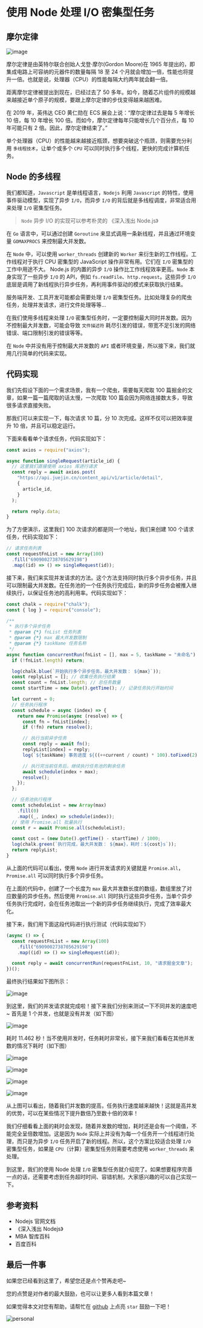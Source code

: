 # 使用 Node 处理 I/O 密集型任务

## 摩尔定律

![image](http://shadows-mall.oss-cn-shenzhen.aliyuncs.com/images/assets/node/1.jpg)

摩尔定律是由英特尔联合创始人戈登·摩尔(Gordon Moore)在 1965 年提出的，即集成电路上可容纳的元器件的数量每隔 18 至 24 个月就会增加一倍，性能也将提升一倍。也就是说，处理器（CPU）的性能每隔大约两年就会翻一倍。

距离摩尔定律被提出到现在，已经过去了 50 多年。如今，随着芯片组件的规模越来越接近单个原子的规模，要跟上摩尔定律的步伐变得越来越困难。

在 2019 年，英伟达 CEO 黄仁勋在 ECS 展会上说：“摩尔定律过去是每 5 年增长 10 倍，每 10 年增长 100 倍。而如今，摩尔定律每年只能增长几个百分点，每 10 年可能只有 2 倍。因此，摩尔定律结束了。”

单个处理器（CPU）的性能越来越接近瓶颈，想要突破这个瓶颈，则需要充分利用 `多线程技术`，让单个或多个 `CPU` 可以同时执行多个线程，更快的完成计算机任务。

## Node 的多线程

我们都知道，`Javascript` 是单线程语言，`Nodejs` 利用 `Javascript` 的特性，使用事件驱动模型，实现了异步 `I/O`，而异步 `I/O` 的背后就是多线程调度，非常适合用来处理 `I/O` 密集型任务。

> `Node` 异步 I/O 的实现可以参考朴灵的 《深入浅出 Node.js》

在 `Go` 语言中，可以通过创建 `Goroutine` 来显式调用一条新线程，并且通过环境变量 `GOMAXPROCS` 来控制最大并发数。

在 `Node` 中，可以使用 `worker_threads` 创建新的 `Worker` 来衍生新的工作线程。工作线程对于执行 CPU 密集型的 JavaScript 操作非常有用。它们在 `I/O` 密集型的工作中用途不大。 Node.js 的内置的异步 `I/O` 操作比工作线程效率更高。`Node` 本身实现了一些异步 `I/O` 的 API，例如 `fs.readFile`、`http.request`。这些异步 `I/O` 底层是调用了新线程执行异步任务，再利用事件驱动的模式来获取执行结果。

服务端开发、工具开发可能都会需要处理 `I/O` 密集型任务。比如处理复杂的爬虫任务，处理并发请求，进行文件处理等等...

在我们使用多线程来处理 `I/O` 密集型任务时，一定要控制最大同时并发数。因为不控制最大并发数，可能会导致 `文件描述符` 耗尽引发的错误，带宽不足引发的网络错误、端口限制引发的错误等等。

在 `Node` 中并没有用于控制最大并发数的 `API` 或者环境变量，所以接下来，我们就用几行简单的代码来实现。

## 代码实现

我们先假设下面的一个需求场景，我有一个爬虫，需要每天爬取 100 篇掘金的文章，如果一篇一篇爬取的话太慢，一次爬取 100 篇会因为网络连接数太多，导致很多请求直接失败。

那我们可以来实现一下，每次请求 10 篇，分 10 次完成。这样不仅可以把效率提升 10 倍，并且可以稳定运行。

下面来看看单个请求任务，代码实现如下：

```js
const axios = require("axios");

async function singleRequest(article_id) {
  // 这里我们直接使用 axios 库进行请求
  const reply = await axios.post(
    "https://api.juejin.cn/content_api/v1/article/detail",
    {
      article_id,
    }
  );

  return reply.data;
}
```

为了方便演示，这里我们 100 次请求的都是同一个地址，我们来创建 100 个请求任务，代码实现如下：

```js
// 请求任务列表
const requestFnList = new Array(100)
  .fill("6909002738705629198")
  .map((id) => () => singleRequest(id));
```

接下来，我们来实现并发请求的方法。这个方法支持同时执行多个异步任务，并且可以限制最大并发数。在任务池的一个任务执行完成后，新的异步任务会被推入继续执行，以保证任务池的高利用率。代码实现如下：

```js
const chalk = require("chalk");
const { log } = require("console");

/**
 * 执行多个异步任务
 * @param {*} fnList 任务列表
 * @param {*} max 最大并发数限制
 * @param {*} taskName 任务名称
 */
async function concurrentRun(fnList = [], max = 5, taskName = "未命名") {
  if (!fnList.length) return;

  log(chalk.blue(`开始执行多个异步任务，最大并发数： ${max}`));
  const replyList = []; // 收集任务执行结果
  const count = fnList.length; // 总任务数量
  const startTime = new Date().getTime(); // 记录任务执行开始时间

  let current = 0;
  // 任务执行程序
  const schedule = async (index) => {
    return new Promise(async (resolve) => {
      const fn = fnList[index];
      if (!fn) return resolve();

      // 执行当前异步任务
      const reply = await fn();
      replyList[index] = reply;
      log(`${taskName} 事务进度 ${((++current / count) * 100).toFixed(2)}% `);

      // 执行完当前任务后，继续执行任务池的剩余任务
      await schedule(index + max);
      resolve();
    });
  };

  // 任务池执行程序
  const scheduleList = new Array(max)
    .fill(0)
    .map((_, index) => schedule(index));
  // 使用 Promise.all 批量执行
  const r = await Promise.all(scheduleList);

  const cost = (new Date().getTime() - startTime) / 1000;
  log(chalk.green(`执行完成，最大并发数： ${max}，耗时：${cost}s`));
  return replyList;
}
```

从上面的代码可以看出，使用 `Node` 进行并发请求的关键就是 `Promise.all`，`Promise.all` 可以同时执行多个异步任务。

在上面的代码中，创建了一个长度为 `max` 最大并发数长度的数组，数组里放了对应数量的异步任务。然后使用 `Promise.all` 同时执行这些异步任务，当单个异步任务执行完成时，会在任务池取出一个新的异步任务继续执行，完成了效率最大化。

接下来，我们用下面这段代码进行执行测试（代码实现如下）

```js
(async () => {
  const requestFnList = new Array(100)
    .fill("6909002738705629198")
    .map((id) => () => singleRequest(id));

  const reply = await concurrentRun(requestFnList, 10, "请求掘金文章");
})();
```

最终执行结果如下图所示：

![image](http://shadows-mall.oss-cn-shenzhen.aliyuncs.com/images/assets/node/2.jpg)

到这里，我们的并发请求就完成啦！接下来我们分别来测试一下不同并发的速度吧~ 首先是 1 个并发，也就是没有并发（如下图）

![image](http://shadows-mall.oss-cn-shenzhen.aliyuncs.com/images/assets/node/3.jpg)

耗时 11.462 秒！当不使用并发时，任务耗时非常长，接下来我们看看在其他并发数的情况下耗时（如下图）

![image](http://shadows-mall.oss-cn-shenzhen.aliyuncs.com/images/assets/node/4.jpg)

![image](http://shadows-mall.oss-cn-shenzhen.aliyuncs.com/images/assets/node/5.jpg)

![image](http://shadows-mall.oss-cn-shenzhen.aliyuncs.com/images/assets/node/6.jpg)

![image](http://shadows-mall.oss-cn-shenzhen.aliyuncs.com/images/assets/node/7.jpg)

从上图可以看出，随着我们并发数的提高，任务执行速度越来越快！这就是高并发的优势，可以在某些情况下提升数倍乃至数十倍的效率！

我们仔细看看上面的耗时会发现，随着并发数的增加，耗时还是会有一个阈值，不能完全呈倍数增加。这是因为 `Node` 实际上并没有为每一个任务开一个线程进行处理，而只是为异步 `I/O` 任务开启了新的线程。所以，这个方案比较适合处理 `I/O` 密集型任务，如果是 `CPU`（计算）密集型任务则需要考虑使用 `worker_threads` 来处理。

到这里，我们的使用 Node 处理 `I/O` 密集型任务就介绍完了。如果想要程序完善一点的话，还需要考虑到任务超时时间、容错机制，大家感兴趣的可以自己实现一下。

## 参考资料

- Nodejs 官网文档
- 《深入浅出 Nodejs》
- MBA 智库百科
- 百度百科

## 最后一件事

如果您已经看到这里了，希望您还是点个赞再走吧~

您的点赞是对作者的最大鼓励，也可以让更多人看到本篇文章！

如果觉得本文对您有帮助，请帮忙在 [github](https://github.com/a1029563229/Blogs) 上点亮 `star` 鼓励一下吧！

![personal](http://shadows-mall.oss-cn-shenzhen.aliyuncs.com/images/blogs/other/6.png)
